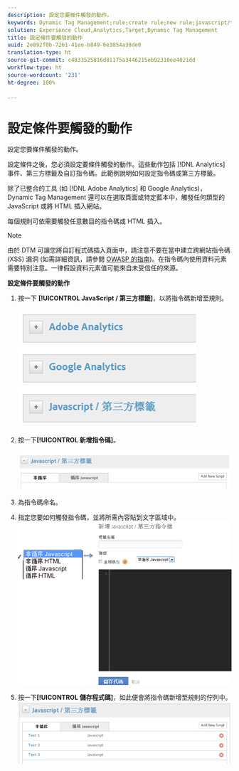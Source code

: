 ```yaml
---
description: 設定您要條件觸發的動作。
keywords: Dynamic Tag Management;rule;create rule;new rule;javascript/third party tags;set up actions for condition;add new script;non-sequential javascript;sequential javascript;non-sequential html
solution: Experience Cloud,Analytics,Target,Dynamic Tag Management
title: 設定條件要觸發的動作
uuid: 2e892f0b-7261-41ee-b849-6e3054a38de0
translation-type: ht
source-git-commit: c4833525816d81175a3446215eb92310ee4021dd
workflow-type: ht
source-wordcount: '231'
ht-degree: 100%

---
```



# 設定條件要觸發的動作

設定您要條件觸發的動作。

設定條件之後，您必須設定要條件觸發的動作。這些動作包括 [!DNL Analytics] 事件、第三方標籤及自訂指令碼。此範例說明如何設定指令碼或第三方標籤。

除了已整合的工具 (如 [!DNL Adobe Analytics] 和 Google Analytics)，Dynamic Tag Management 還可以在選取頁面或特定藍本中，觸發任何類型的 JavaScript 或將 HTML 插入網站。

每個規則可依需要觸發任意數目的指令碼或 HTML 插入。

>[!NOTE]
>
>由於 DTM 可讓您將自訂程式碼插入頁面中，請注意不要在當中建立跨網站指令碼 (XSS) 漏洞 (如需詳細資訊，請參閱 [OWASP 的指南](https://www.owasp.org/index.php/Cross-site_Scripting_(XSS)))。在指令碼內使用資料元素需要特別注意。一律假設資料元素值可能來自未受信任的來源。

**設定條件要觸發的動作**

1. 按一下 **[!UICONTROL JavaScript / 第三方標籤]**，以將指令碼新增至規則。

   ![](assets/scripts-actions.png)

1. 按一下&#x200B;**[!UICONTROL 新增指令碼]**。

   ![](assets/scripts-actions2.png)

1. 為指令碼命名。
1. 指定您要如何觸發指令碼，並將所需內容貼到文字區域中。![](assets/scripts-actions3.png)

1. 按一下&#x200B;**[!UICONTROL 儲存程式碼]**，如此便會將指令碼新增至規則的佇列中。![](assets/scripts-actions4.png)

